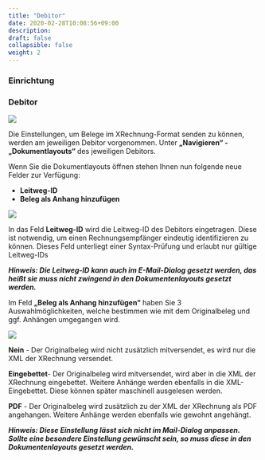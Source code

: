 ```yaml
---
title: "Debitor"
date: 2020-02-28T10:08:56+09:00
description: 
draft: false
collapsible: false
weight: 2
---
```

### Einrichtung

### Debitor

![](images/XRechnung/XRechnungScreenshot1.png)

Die Einstellungen, um Belege im XRechnung-Format senden zu können, werden am jeweiligen Debitor vorgenommen. Unter **„Navigieren“ - „Dokumentlayouts“** des jeweiligen Debitors.

Wenn Sie die Dokumentlayouts öffnen stehen Ihnen nun folgende neue Felder zur Verfügung:
- **Leitweg-ID** 
- **Beleg als Anhang hinzufügen**

![](images/XRechnung/xr_doc_layout.png)

In das Feld **Leitweg-ID** wird die Leitweg-ID des Debitors eingetragen. Diese ist notwendig, um einen Rechnungsempfänger eindeutig identifizieren zu können. Dieses Feld unterliegt einer Syntax-Prüfung und erlaubt nur gültige Leitweg-IDs

***Hinweis: Die Leitweg-ID kann auch im E-Mail-Dialog gesetzt werden, das heißt sie muss nicht zwingend in den Dokumentenlayouts gesetzt werden.***


Im Feld **„Beleg als Anhang hinzufügen“** haben Sie 3 Auswahlmöglichkeiten, welche bestimmen wie mit dem Originalbeleg und ggf. Anhängen umgegangen wird.

![](images/XRechnung/xrechnungbeleganhang.PNG)

**Nein** - Der Originalbeleg wird nicht zusätzlich mitversendet, es wird nur die XML der XRechnung versendet.

**Eingebettet**- Der Originalbeleg wird mitversendet, wird aber in die XML der XRechnung eingebettet. Weitere Anhänge werden ebenfalls in die XML-Eingebettet. Diese können später maschinell ausgelesen werden.

**PDF** - Der Originalbeleg wird zusätzlich zu der XML der XRechnung als PDF angehangen. Weitere Anhänge werden ebenfalls wie gewohnt angehängt.

***Hinweis: Diese Einstellung lässt sich nicht im Mail-Dialog anpassen. Sollte eine besondere Einstellung gewünscht sein, so
muss diese in den Dokumentenlayouts gesetzt werden.***

